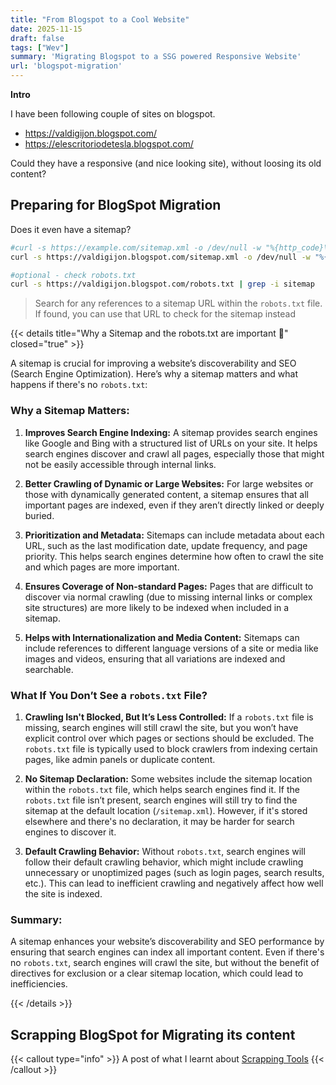```yaml
---
title: "From Blogspot to a Cool Website"
date: 2025-11-15
draft: false
tags: ["Wev"]
summary: 'Migrating Blogspot to a SSG powered Responsive Website'
url: 'blogspot-migration'
---
```



**Intro**

I have been following couple of sites on blogspot.

* https://valdigijon.blogspot.com/
* https://elescritoriodetesla.blogspot.com/

Could they have a responsive (and nice looking site), without loosing its old content?

## Preparing for BlogSpot Migration

Does it even have a sitemap?

```sh
#curl -s https://example.com/sitemap.xml -o /dev/null -w "%{http_code}\n"
curl -s https://valdigijon.blogspot.com/sitemap.xml -o /dev/null -w "%{http_code}\n" #200 means its there!

#optional - check robots.txt
curl -s https://valdigijon.blogspot.com/robots.txt | grep -i sitemap
```

> Search for any references to a sitemap URL within the `robots.txt` file. If found, you can use that URL to check for the sitemap instead

{{< details title="Why a Sitemap and the robots.txt are important 📌" closed="true" >}}

A sitemap is crucial for improving a website’s discoverability and SEO (Search Engine Optimization). Here’s why a sitemap matters and what happens if there's no `robots.txt`:

### **Why a Sitemap Matters:**

1. **Improves Search Engine Indexing:**
   A sitemap provides search engines like Google and Bing with a structured list of URLs on your site. It helps search engines discover and crawl all pages, especially those that might not be easily accessible through internal links.

2. **Better Crawling of Dynamic or Large Websites:**
   For large websites or those with dynamically generated content, a sitemap ensures that all important pages are indexed, even if they aren’t directly linked or deeply buried.

3. **Prioritization and Metadata:**
   Sitemaps can include metadata about each URL, such as the last modification date, update frequency, and page priority. This helps search engines determine how often to crawl the site and which pages are more important.

4. **Ensures Coverage of Non-standard Pages:**
   Pages that are difficult to discover via normal crawling (due to missing internal links or complex site structures) are more likely to be indexed when included in a sitemap.

5. **Helps with Internationalization and Media Content:**
   Sitemaps can include references to different language versions of a site or media like images and videos, ensuring that all variations are indexed and searchable.

### **What If You Don’t See a `robots.txt` File?**

1. **Crawling Isn't Blocked, But It’s Less Controlled:**
   If a `robots.txt` file is missing, search engines will still crawl the site, but you won’t have explicit control over which pages or sections should be excluded. The `robots.txt` file is typically used to block crawlers from indexing certain pages, like admin panels or duplicate content.

2. **No Sitemap Declaration:**
   Some websites include the sitemap location within the `robots.txt` file, which helps search engines find it. If the `robots.txt` file isn’t present, search engines will still try to find the sitemap at the default location (`/sitemap.xml`). However, if it's stored elsewhere and there's no declaration, it may be harder for search engines to discover it.

3. **Default Crawling Behavior:**
   Without `robots.txt`, search engines will follow their default crawling behavior, which might include crawling unnecessary or unoptimized pages (such as login pages, search results, etc.). This can lead to inefficient crawling and negatively affect how well the site is indexed.

### **Summary:**
A sitemap enhances your website’s discoverability and SEO performance by ensuring that search engines can index all important content. Even if there's no `robots.txt`, search engines will crawl the site, but without the benefit of directives for exclusion or a clear sitemap location, which could lead to inefficiencies.

{{< /details >}}

## Scrapping BlogSpot for Migrating its content

{{< callout type="info" >}}
  A post of what I learnt about [Scrapping Tools](https://github.com/JAlcocerT/Scrap_Tools)
{{< /callout >}}